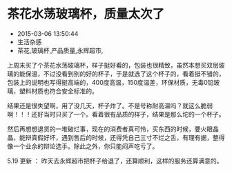 # 茶花水荡玻璃杯，质量太次了
- 2015-03-06 13:50:44
- 生活杂感
- 茶花,玻璃杯,产品质量,永辉超市,

<!--markdown-->上周末买了个茶花水荡玻璃杯，样子挺好看的，包装也很精致，虽然本想买双层玻璃的能保温，不过没看到别的好的杯子，于是就选了这个杯子的，看着挺不错的，包装上的说明也写得挺高端的，400度高温，150度温差，环保材质，无毒0铅玻璃，塑料材质也符合安全标准的。


<!--more-->


结果还是很失望啊，用了没几天，杯子炸了。不是号称耐高温吗？就这么脆弱啊！！！还好当时只买了一个。看着很有品质的样子，结果是那么坨的一个杯子。

然后再想想退货的一堆破烂事，现在的消费者真可怜，买东西的时候，要火眼晶晶，能辩真假好坏，遇到售后的时候，还得凭自己三寸不烂之舌，有理有据，整得像一个业余的辩论选手。除此之外，你只能闷声吃亏了。

5.19 更新 ： 昨天去永辉超市把杯子给退了，还算顺利，这样的服务还算满意的。
